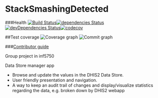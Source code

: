 # StackSmashingDetected
###Health
[![Build Status](https://travis-ci.org/Eskalol/StackSmashingDetected.svg?branch=master)](https://travis-ci.org/Eskalol/StackSmashingDetected)[![dependencies Status](https://david-dm.org/Eskalol/StackSmashingDetected/status.svg)](https://david-dm.org/Eskalol/StackSmashingDetected)[![devDependencies Status](https://david-dm.org/Eskalol/StackSmashingDetected/dev-status.svg)](https://david-dm.org/Eskalol/StackSmashingDetected?type=dev)[![codecov](https://codecov.io/gh/Eskalol/StackSmashingDetected/branch/master/graph/badge.svg)](https://codecov.io/gh/Eskalol/StackSmashingDetected)

##Test coverage
![Coverage graph](https://codecov.io/gh/Eskalol/StackSmashingDetected/branch/master/graphs/tree.svg)
![Commit graph](https://codecov.io/gh/Eskalol/StackSmashingDetected/branch/master/graphs/commits.svg)

###[Contributor guide](https://github.com/Eskalol/StackSmashingDetected/blob/master/not_for_deploy/contrib.md)

Group project in inf5750

Data Store manager app
- Browse and update the values in the DHIS2 Data Store. 
- User friendly presentation and navigation.
- A way to keep an audit trail of changes and display/visualize statistics regarding the data, e.g. broken down by DHIS2 webapp
